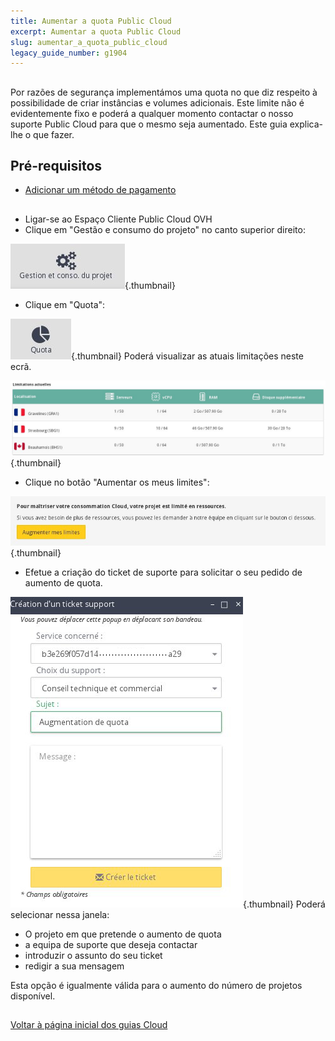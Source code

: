 ```yaml
---
title: Aumentar a quota Public Cloud
excerpt: Aumentar a quota Public Cloud
slug: aumentar_a_quota_public_cloud
legacy_guide_number: g1904
---
```



## 
Por razões de segurança implementámos uma quota no que diz respeito à possibilidade de criar instâncias e volumes adicionais.
Este limite não é evidentemente fixo e poderá a qualquer momento contactar o nosso suporte Public Cloud para que o mesmo seja aumentado.
Este guia explica-lhe o que fazer.


## Pré-requisitos

- [Adicionar um método de pagamento]({legacy}1984)




## 

- Ligar-se ao Espaço Cliente Public Cloud OVH
- Clique em "Gestão e consumo do projeto" no canto superior direito:



![](images/img_2835.jpg){.thumbnail}

- Clique em "Quota":



![](images/img_2836.jpg){.thumbnail}
Poderá visualizar as atuais limitações neste ecrã.

![](images/img_2837.jpg){.thumbnail}

- Clique no botão "Aumentar os meus limites":



![](images/img_2838.jpg){.thumbnail}

- Efetue a criação do ticket de suporte para solicitar o seu pedido de aumento de quota.



![](images/img_2840.jpg){.thumbnail}
Poderá selecionar nessa janela:

- O projeto em que pretende o aumento de quota
- a equipa de suporte que deseja contactar
- introduzir o assunto do seu ticket
- redigir a sua mensagem


Esta opção é igualmente válida para o aumento do número de projetos disponível.


## 
[Voltar à página inicial dos guias Cloud]({legacy}1785)

